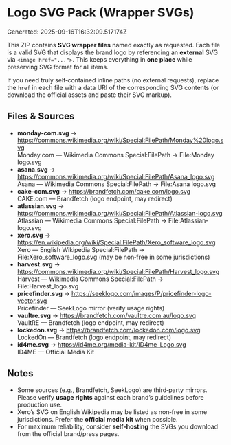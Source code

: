 # Logo SVG Pack (Wrapper SVGs)
Generated: 2025-09-16T16:32:09.517174Z

This ZIP contains **SVG wrapper files** named exactly as requested. Each file is a valid SVG
that displays the brand logo by referencing an **external** SVG via `<image href="...">`.
This keeps everything in **one place** while preserving SVG format for all items.

If you need truly self‑contained inline paths (no external requests), replace the `href` in each file
with a data URI of the corresponding SVG contents (or download the official assets and paste their SVG markup).

## Files & Sources
- **monday-com.svg** → https://commons.wikimedia.org/wiki/Special:FilePath/Monday%20logo.svg  
  Monday.com — Wikimedia Commons Special:FilePath -> File:Monday logo.svg
- **asana.svg** → https://commons.wikimedia.org/wiki/Special:FilePath/Asana_logo.svg  
  Asana — Wikimedia Commons Special:FilePath -> File:Asana logo.svg
- **cake-com.svg** → https://brandfetch.com/cake.com/logo.svg  
  CAKE.com — Brandfetch (logo endpoint, may redirect)
- **atlassian.svg** → https://commons.wikimedia.org/wiki/Special:FilePath/Atlassian-logo.svg  
  Atlassian — Wikimedia Commons Special:FilePath -> File:Atlassian-logo.svg
- **xero.svg** → https://en.wikipedia.org/wiki/Special:FilePath/Xero_software_logo.svg  
  Xero — English Wikipedia Special:FilePath -> File:Xero_software_logo.svg (may be non‑free in some jurisdictions)
- **harvest.svg** → https://commons.wikimedia.org/wiki/Special:FilePath/Harvest_logo.svg  
  Harvest — Wikimedia Commons Special:FilePath -> File:Harvest_logo.svg
- **pricefinder.svg** → https://seeklogo.com/images/P/pricefinder-logo-vector.svg  
  Pricefinder — SeekLogo mirror (verify usage rights)
- **vaultre.svg** → https://brandfetch.com/vaultre.com.au/logo.svg  
  VaultRE — Brandfetch (logo endpoint, may redirect)
- **lockedon.svg** → https://brandfetch.com/lockedon.com/logo.svg  
  LockedOn — Brandfetch (logo endpoint, may redirect)
- **id4me.svg** → https://id4me.org/media-kit/ID4me_Logo.svg  
  ID4ME — Official Media Kit

## Notes
- Some sources (e.g., Brandfetch, SeekLogo) are third‑party mirrors. Please verify **usage rights** against each brand’s guidelines before production use.
- Xero’s SVG on English Wikipedia may be listed as non‑free in some jurisdictions. Prefer the **official media kit** when possible.
- For maximum reliability, consider **self‑hosting** the SVGs you download from the official brand/press pages.
